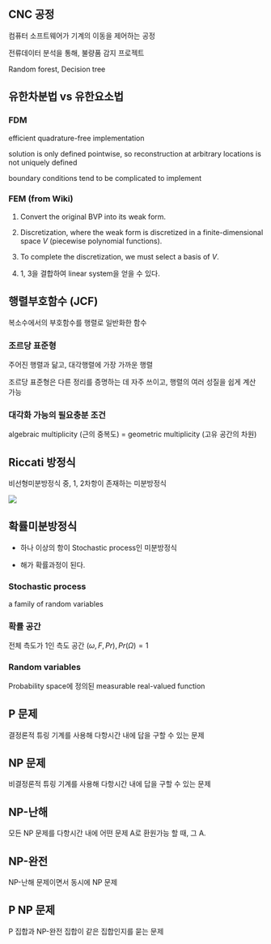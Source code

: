 
## CNC 공정

컴퓨터 소프트웨어가 기계의 이동을 제어하는 공정

전류데이터 분석을 통해, 불량품 감지 프로젝트

Random forest, Decision tree


## 유한차분법 vs 유한요소법

### FDM

efficient quadrature-free implementation

solution is only defined pointwise, so reconstruction at arbitrary locations is not uniquely defined

boundary conditions tend to be complicated to implement

### FEM (from Wiki)

1. Convert the original BVP into its weak form.

2. Discretization, where the weak form is discretized in a finite-dimensional space $V$ (piecewise polynomial functions).

3. To complete the discretization, we must select a basis of $V$.

4. 1, 3을 결합하여 linear system을 얻을 수 있다.

## 행렬부호함수 (JCF)

복소수에서의 부호함수를 행렬로 일반화한 함수

### 조르당 표준형

주어진 행렬과 닮고, 대각행렬에 가장 가까운 행렬

조르당 표준형은 다른 정리를 증명하는 데 자주 쓰이고, 행렬의 여러 성질을 쉽게 계산 가능

### 대각화 가능의 필요충분 조건

algebraic multiplicity (근의 중복도) = geometric multiplicity (고유 공간의 차원)



## Riccati 방정식

비선형미분방정식 중, 1, 2차항이 존재하는 미분방정식

![](https://ssl.pstatic.net/images.se2/smedit/2018/10/30/jnvov16l66h01v.jpg)

## 확률미분방정식

- 하나 이상의 항이 Stochastic process인 미분방정식

- 해가 확률과정이 된다.

### Stochastic process

a family of random variables

### 확률 공간

전체 측도가 1인 측도 공간 $(\omega, F, Pr), Pr(\Omega)= 1$

### Random variables

Probability space에 정의된 measurable real-valued function 

## P 문제

결정론적 튜링 기계를 사용해 다항시간 내에 답을 구할 수 있는 문제

## NP 문제

비결정론적 튜링 기계를 사용해 다항시간 내에 답을 구할 수 있는 문제

## NP-난해

모든 NP 문제를 다항시간 내에 어떤 문제 A로 환원가능 할 때, 그 A.

## NP-완전

NP-난해 문제이면서 동시에 NP 문제

## P NP 문제

P 집합과 NP-완전 집합이 같은 집합인지를 묻는 문제